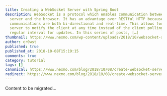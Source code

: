 ```yaml
---
title: Creating a WebSocket Server with Spring Boot
description: WebSocket is a protocol which enables communication between the
  server and the browser. It has an advantage over RESTful HTTP because
  communications are both bi-directional and real-time. This allows for the
  server to notify the client at any time instead of the client polling on a
  regular interval for updates. In this series of posts, […]
thumbnail: https://www.nexmo.com/wp-content/uploads/2018/10/websocket-server-spring-boot.png
author: cr0wst
published: true
published_at: 2018-10-08T15:19:15
comments: true
category: tutorial
tags: []
canonical: https://www.nexmo.com/blog/2018/10/08/create-websocket-server-spring-boot-dr
redirect: https://www.nexmo.com/blog/2018/10/08/create-websocket-server-spring-boot-dr
---
```

Content to be migrated...